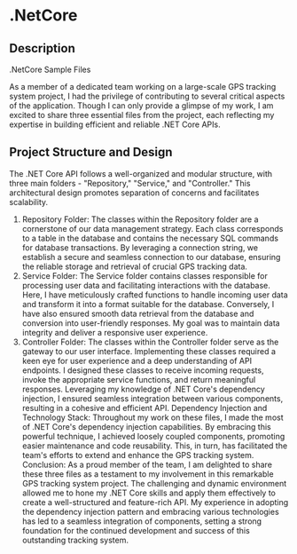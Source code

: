 # .NetCore

## Description

.NetCore Sample Files

As a member of a dedicated team working on a large-scale GPS tracking system project, I had the privilege of contributing to several critical aspects of the application. Though I can only provide a glimpse of my work, I am excited to share three essential files from the project, each reflecting my expertise in building efficient and reliable .NET Core APIs.

## Project Structure and Design

The .NET Core API follows a well-organized and modular structure, with three main folders - "Repository," "Service," and "Controller." This architectural design promotes separation of concerns and facilitates scalability.

1. Repository Folder: The classes within the Repository folder are a cornerstone of our data management strategy. Each class corresponds to a table in the database and contains the necessary SQL commands for database transactions. By leveraging a connection string, we establish a secure and seamless connection to our database, ensuring the reliable storage and retrieval of crucial GPS tracking data.
2.  Service Folder: The Service folder contains classes responsible for processing user data and facilitating interactions with the database. Here, I have meticulously crafted functions to handle incoming user data and transform it into a format suitable for the database. Conversely, I have also ensured smooth data retrieval from the database and conversion into user-friendly responses. My goal was to maintain data integrity and deliver a responsive user experience.
3. Controller Folder: The classes within the Controller folder serve as the gateway to our user interface. Implementing these classes required a keen eye for user experience and a deep understanding of API endpoints. I designed these classes to receive incoming requests, invoke the appropriate service functions, and return meaningful responses. Leveraging my knowledge of .NET Core's dependency injection, I ensured seamless integration between various components, resulting in a cohesive and efficient API.
Dependency Injection and Technology Stack: Throughout my work on these files, I made the most of .NET Core's dependency injection capabilities. By embracing this powerful technique, I achieved loosely coupled components, promoting easier maintenance and code reusability. This, in turn, has facilitated the team's efforts to extend and enhance the GPS tracking system.
Conclusion: As a proud member of the team, I am delighted to share these three files as a testament to my involvement in this remarkable GPS tracking system project. The challenging and dynamic environment allowed me to hone my .NET Core skills and apply them effectively to create a well-structured and feature-rich API. My experience in adopting the dependency injection pattern and embracing various technologies has led to a seamless integration of components, setting a strong foundation for the continued development and success of this outstanding tracking system.

